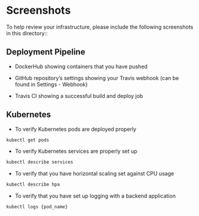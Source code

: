 ﻿# Screenshots
To help review your infrastructure, please include the following screenshots in this directory::

## Deployment Pipeline
* DockerHub showing containers that you have pushed

* GitHub repository’s settings showing your Travis webhook (can be found in Settings - Webhook)

* Travis CI showing a successful build and deploy job


## Kubernetes
* To verify Kubernetes pods are deployed properly
```bash
kubectl get pods

```
* To verify Kubernetes services are properly set up
```bash
kubectl describe services
```


* To verify that you have horizontal scaling set against CPU usage
```bash
kubectl describe hpa
```



* To verify that you have set up logging with a backend application
```bash
kubectl logs {pod_name}
```

